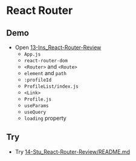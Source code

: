 # React Router

## Demo

- Open [13-Ins_React-Router-Review](../../01-Activities/13-Ins_React-Router-Review/)
  - `App.js`
  - `react-router-dom`
  - `<Router>` and `<Route>`
  - `element` and `path`
  - `:profileId`
  - `ProfileList/index.js`
  - `<Link>`
  - `Profile.js`
  - `useParams`
  - `useQuery`
  - `loading` property

## Try

- Try [14-Stu_React-Router-Review/README.md](../../01-Activities/14-Stu_React-Router-Review/README.md)

